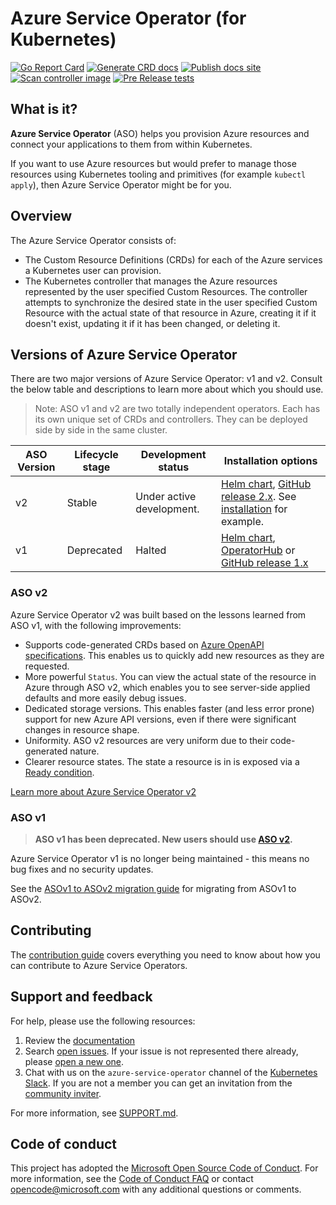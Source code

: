 # Azure Service Operator (for Kubernetes)
[![Go Report Card](https://goreportcard.com/badge/github.com/Azure/azure-service-operator)](https://goreportcard.com/report/github.com/Azure/azure-service-operator)
[![Generate CRD docs](https://github.com/Azure/azure-service-operator/actions/workflows/api-docs-repo.yaml/badge.svg)](https://github.com/Azure/azure-service-operator/actions/workflows/api-docs-repo.yaml)
[![Publish docs site](https://github.com/Azure/azure-service-operator/actions/workflows/deploy-site.yml/badge.svg)](https://github.com/Azure/azure-service-operator/actions/workflows/deploy-site.yml)
[![Scan controller image](https://github.com/Azure/azure-service-operator/actions/workflows/scan-controller-image.yaml/badge.svg)](https://github.com/Azure/azure-service-operator/actions/workflows/scan-controller-image.yaml)
[![Pre Release tests](https://github.com/Azure/azure-service-operator/actions/workflows/pre-release-tests.yaml/badge.svg)](https://github.com/Azure/azure-service-operator/actions/workflows/pre-release-tests.yaml)

<!-- ![v2 Status](https://github.com/azure/azure-service-operator/actions/workflows/live-validation.yml/badge.svg?branch=main) -->

## What is it?
**Azure Service Operator** (ASO) helps you provision Azure resources and connect your applications to them from within Kubernetes.

If you want to use Azure resources but would prefer to manage those resources using Kubernetes tooling and primitives (for example `kubectl apply`), then Azure Service Operator might be for you.

## Overview

The Azure Service Operator consists of:

- The Custom Resource Definitions (CRDs) for each of the Azure services a Kubernetes user can provision.
- The Kubernetes controller that manages the Azure resources represented by the user specified Custom Resources. The controller attempts to synchronize the desired state in the user specified Custom Resource with the actual state of that resource in Azure, creating it if it doesn't exist, updating it if it has been changed, or deleting it.

## Versions of Azure Service Operator
There are two major versions of Azure Service Operator: v1 and v2. Consult the below table and descriptions to learn more about which you should use.

> Note: ASO v1 and v2 are two totally independent operators. Each has its own unique set of CRDs and controllers. They can be deployed side by side in the same cluster.

| ASO Version | Lifecycle stage | Development status        | Installation options                                                                                                                                                                                    |
| ----------- | --------------- | ------------------------- | ------------------------------------------------------------------------------------------------------------------------------------------------------------------------------------------------------- |
| v2          | Stable          | Under active development. | [Helm chart](/v2/charts), [GitHub release 2.x](https://github.com/Azure/azure-service-operator/releases). See [installation](https://azure.github.io/azure-service-operator/#installation) for example. |
| v1          | Deprecated      | Halted                    | [Helm chart](/charts), [OperatorHub](https://operatorhub.io/operator/azure-service-operator) or [GitHub release 1.x](https://github.com/Azure/azure-service-operator/releases)                          |

### ASO v2
Azure Service Operator v2 was built based on the lessons learned from ASO v1, with the following improvements:

* Supports code-generated CRDs based on [Azure OpenAPI specifications](https://github.com/Azure/azure-rest-api-specs). This enables us to quickly add new resources as they are requested.
* More powerful `Status`. You can view the actual state of the resource in Azure through ASO v2, which enables you to see server-side applied defaults and more easily debug issues.
* Dedicated storage versions. This enables faster (and less error prone) support for new Azure API versions, even if there were significant changes in resource shape.
* Uniformity. ASO v2 resources are very uniform due to their code-generated nature.
* Clearer resource states. The state a resource is in is exposed via a [Ready condition](https://azure.github.io/azure-service-operator/design/resource-states/).

[Learn more about Azure Service Operator v2](https://azure.github.io/azure-service-operator/)

### ASO v1

> **ASO v1 has been deprecated. New users should use [ASO v2](https://azure.github.io/azure-service-operator/).**

Azure Service Operator v1 is no longer being maintained - this means no bug fixes and no security updates.

See the [ASOv1 to ASOv2 migration guide](https://azure.github.io/azure-service-operator/guide/asov1-asov2-migration/) for migrating from ASOv1 to ASOv2.

## Contributing

The [contribution guide](CONTRIBUTING.md) covers everything you need to know about how you can contribute to Azure Service Operators.

## Support and feedback

For help, please use the following resources:

1. Review the [documentation](https://azure.github.io/azure-service-operator/)
2. Search [open issues](https://github.com/Azure/azure-service-operator/issues). If your issue is not represented there already, please [open a new one](https://github.com/Azure/azure-service-operator/issues/new/choose).
3. Chat with us on the `azure-service-operator` channel of the [Kubernetes Slack](https://kubernetes.slack.com/). If you are not a member you can get an invitation from the [community inviter](https://communityinviter.com/apps/kubernetes/community).

For more information, see [SUPPORT.md](SUPPORT.md).

## Code of conduct

This project has adopted the [Microsoft Open Source Code of Conduct](https://opensource.microsoft.com/codeofconduct/). For more information, see the [Code of Conduct FAQ](https://opensource.microsoft.com/codeofconduct/faq) or contact [opencode@microsoft.com](mailto:opencode@microsoft.com) with any additional questions or comments.
